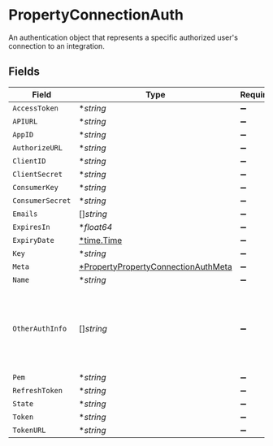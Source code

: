 # PropertyConnectionAuth

An authentication object that represents a specific authorized user's connection to an integration.


## Fields

| Field                                                                                                                     | Type                                                                                                                      | Required                                                                                                                  | Description                                                                                                               |
| ------------------------------------------------------------------------------------------------------------------------- | ------------------------------------------------------------------------------------------------------------------------- | ------------------------------------------------------------------------------------------------------------------------- | ------------------------------------------------------------------------------------------------------------------------- |
| `AccessToken`                                                                                                             | **string*                                                                                                                 | :heavy_minus_sign:                                                                                                        | N/A                                                                                                                       |
| `APIURL`                                                                                                                  | **string*                                                                                                                 | :heavy_minus_sign:                                                                                                        | N/A                                                                                                                       |
| `AppID`                                                                                                                   | **string*                                                                                                                 | :heavy_minus_sign:                                                                                                        | N/A                                                                                                                       |
| `AuthorizeURL`                                                                                                            | **string*                                                                                                                 | :heavy_minus_sign:                                                                                                        | N/A                                                                                                                       |
| `ClientID`                                                                                                                | **string*                                                                                                                 | :heavy_minus_sign:                                                                                                        | N/A                                                                                                                       |
| `ClientSecret`                                                                                                            | **string*                                                                                                                 | :heavy_minus_sign:                                                                                                        | N/A                                                                                                                       |
| `ConsumerKey`                                                                                                             | **string*                                                                                                                 | :heavy_minus_sign:                                                                                                        | N/A                                                                                                                       |
| `ConsumerSecret`                                                                                                          | **string*                                                                                                                 | :heavy_minus_sign:                                                                                                        | N/A                                                                                                                       |
| `Emails`                                                                                                                  | []*string*                                                                                                                | :heavy_minus_sign:                                                                                                        | N/A                                                                                                                       |
| `ExpiresIn`                                                                                                               | **float64*                                                                                                                | :heavy_minus_sign:                                                                                                        | N/A                                                                                                                       |
| `ExpiryDate`                                                                                                              | [*time.Time](https://pkg.go.dev/time#Time)                                                                                | :heavy_minus_sign:                                                                                                        | N/A                                                                                                                       |
| `Key`                                                                                                                     | **string*                                                                                                                 | :heavy_minus_sign:                                                                                                        | N/A                                                                                                                       |
| `Meta`                                                                                                                    | [*PropertyPropertyConnectionAuthMeta](../../models/shared/propertypropertyconnectionauthmeta.md)                          | :heavy_minus_sign:                                                                                                        | N/A                                                                                                                       |
| `Name`                                                                                                                    | **string*                                                                                                                 | :heavy_minus_sign:                                                                                                        | N/A                                                                                                                       |
| `OtherAuthInfo`                                                                                                           | []*string*                                                                                                                | :heavy_minus_sign:                                                                                                        | When integration.auth_type = "other", this field contains the authentication credentials in the same order as token_names |
| `Pem`                                                                                                                     | **string*                                                                                                                 | :heavy_minus_sign:                                                                                                        | N/A                                                                                                                       |
| `RefreshToken`                                                                                                            | **string*                                                                                                                 | :heavy_minus_sign:                                                                                                        | N/A                                                                                                                       |
| `State`                                                                                                                   | **string*                                                                                                                 | :heavy_minus_sign:                                                                                                        | N/A                                                                                                                       |
| `Token`                                                                                                                   | **string*                                                                                                                 | :heavy_minus_sign:                                                                                                        | N/A                                                                                                                       |
| `TokenURL`                                                                                                                | **string*                                                                                                                 | :heavy_minus_sign:                                                                                                        | N/A                                                                                                                       |